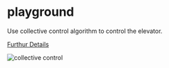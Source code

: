 # playground

Use collective control algorithm to control the elevator.

[Furthur Details](https://github.com/kakao-recruit/2019-blind-2nd-elevator)

![collective control](http://t1.kakaocdn.net/welcome/2019/round2/look.gif)
